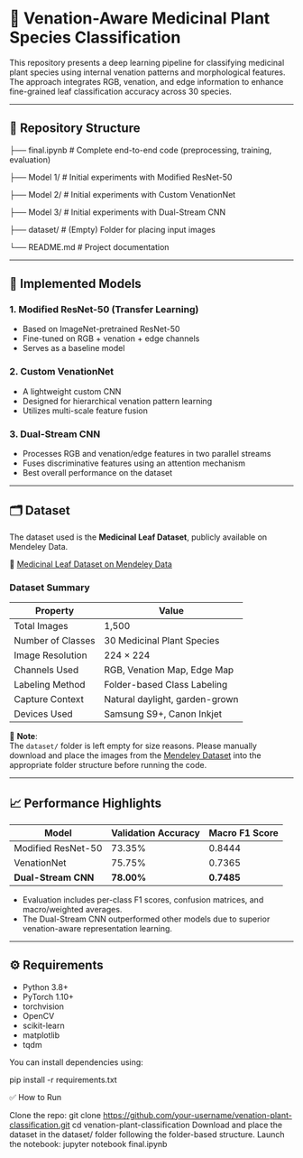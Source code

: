 # 🌿 Venation-Aware Medicinal Plant Species Classification

This repository presents a deep learning pipeline for classifying medicinal plant species using internal venation patterns and morphological features. The approach integrates RGB, venation, and edge information to enhance fine-grained leaf classification accuracy across 30 species.

---

## 📁 Repository Structure

├── final.ipynb # Complete end-to-end code (preprocessing, training, evaluation)

├── Model 1/ # Initial experiments with Modified ResNet-50

├── Model 2/ # Initial experiments with Custom VenationNet

├── Model 3/ # Initial experiments with Dual-Stream CNN

├── dataset/ # (Empty) Folder for placing input images

└── README.md # Project documentation


---

## 🧠 Implemented Models

### 1. Modified ResNet-50 (Transfer Learning)
- Based on ImageNet-pretrained ResNet-50
- Fine-tuned on RGB + venation + edge channels
- Serves as a baseline model

### 2. Custom VenationNet
- A lightweight custom CNN
- Designed for hierarchical venation pattern learning
- Utilizes multi-scale feature fusion

### 3. Dual-Stream CNN
- Processes RGB and venation/edge features in two parallel streams
- Fuses discriminative features using an attention mechanism
- Best overall performance on the dataset

---

## 🗂 Dataset

The dataset used is the **Medicinal Leaf Dataset**, publicly available on Mendeley Data.

🔗 [Medicinal Leaf Dataset on Mendeley Data](https://data.mendeley.com/datasets/nnytj2v3n5/1)

### Dataset Summary

| Property             | Value                          |
|----------------------|--------------------------------|
| Total Images         | 1,500                          |
| Number of Classes    | 30 Medicinal Plant Species     |
| Image Resolution     | 224 × 224                      |
| Channels Used        | RGB, Venation Map, Edge Map    |
| Labeling Method      | Folder-based Class Labeling    |
| Capture Context      | Natural daylight, garden-grown |
| Devices Used         | Samsung S9+, Canon Inkjet      |

📌 **Note**:  
The `dataset/` folder is left empty for size reasons. Please manually download and place the images from the [Mendeley Dataset](https://data.mendeley.com/datasets/nnytj2v3n5/1) into the appropriate folder structure before running the code.

---

## 📈 Performance Highlights

| Model              | Validation Accuracy | Macro F1 Score |
|-------------------|---------------------|----------------|
| Modified ResNet-50 | 73.35%              | 0.8444         |
| VenationNet        | 75.75%              | 0.7365         |
| **Dual-Stream CNN**| **78.00%**          | **0.7485**     |

- Evaluation includes per-class F1 scores, confusion matrices, and macro/weighted averages.
- The Dual-Stream CNN outperformed other models due to superior venation-aware representation learning.

---

## ⚙️ Requirements

- Python 3.8+
- PyTorch 1.10+
- torchvision
- OpenCV
- scikit-learn
- matplotlib
- tqdm

You can install dependencies using:

pip install -r requirements.txt


✅ How to Run

Clone the repo:
git clone https://github.com/your-username/venation-plant-classification.git
cd venation-plant-classification
Download and place the dataset in the dataset/ folder following the folder-based structure.
Launch the notebook:
jupyter notebook final.ipynb
